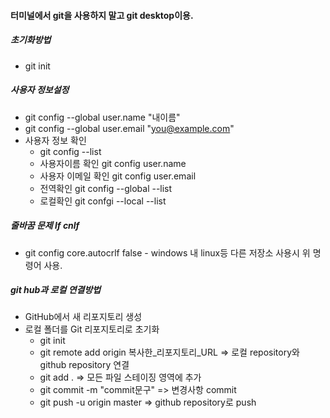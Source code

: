 #### 터미널에서 git을 사용하지 말고 git desktop이용.


##### 초기화방법
- git init
##### 사용자 정보설정
- git config --global user.name "내이름"
- git config --global user.email "you@example.com"
- 사용자 정보 확인
	- git config --list
	- 사용자이름 확인 git config user.name
	- 사용자 이메일 확인 git config user.email
	- 전역확인 git config --global --list
	- 로컬확인 git confgi --local --list

##### 줄바꿈 문제 lf cnlf
- git config core.autocrlf false - windows 내 linux등 다른 저장소 사용시 위 명령어 사용.

##### git hub과 로컬 연결방법
- GitHub에서 새 리포지토리 생성
- 로컬 폴더를 Git 리포지토리로 초기화
	- git init
	- git remote add origin 복사한_리포지토리_URL => 로컬 repository와 github repository 연결
	- git add . => 모든 파일 스테이징 영역에 추가
	- git commit -m "commit문구" => 변경사항 commit
	- git push -u origin master => github repository로 push
